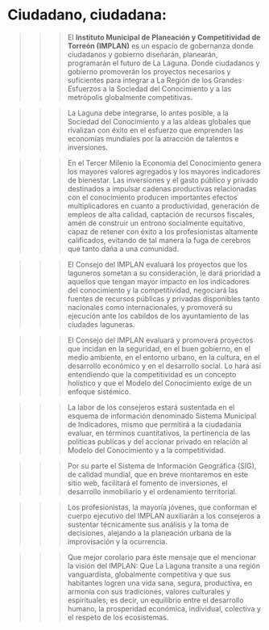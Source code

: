 
# Ciudadano, ciudadana:

>>>El **Instituto Municipal de Planeación y Competitividad de Torreón (IMPLAN)** es un espacio de gobernanza donde ciudadanos y gobierno diseñarán, planearán, programarán el futuro de La Laguna. Donde ciudadanos y gobierno promoverán los proyectos necesarios y suficientes para integrar a La Región de los Grandes Esfuerzos a la Sociedad del Conocimiento y a las metrópolis globalmente competitivas.

>>>La Laguna debe integrarse, lo antes posible, a la Sociedad del Conocimiento y a las aldeas globales que rivalizan con éxito en el esfuerzo que emprenden las economías mundiales por la atracción de talentos e inversiones.

>>>En el Tercer Milenio la Economía del Conocimiento genera los mayores valores agregados y los mayores indicadores de bienestar. Las inversiones y el gasto público y privado destinados a impulsar cadenas productivas relacionadas con el conocimiento producen importantes efectos multiplicadores en cuanto a productividad, generación de empleos de alta calidad, captación de recursos fiscales, amén de construir un entrono socialmente equitativo, capaz de retener con éxito a los profesionistas altamente calificados, evitando de tal manera la fuga de cerebros que tanto daña a una comunidad.

>>>El Consejo del IMPLAN evaluará los proyectos que los laguneros sometan a su consideración, le dará prioridad a aquellos que tengan mayor impacto en los indicadores del conocimiento y la competitividad, negociará las fuentes de recursos públicas y privadas disponibles tanto nacionales como internacionales, y promoverá su ejecución ante los cabildos de los ayuntamiento de las ciudades laguneras.

>>>El Consejo del IMPLAN evaluará y promoverá proyectos que incidan en la seguridad, en el buen gobierno, en el medio ambiente, en el entorno urbano, en la cultura, en el desarrollo económico y en el desarrollo social. Lo hará así entendiendo que la competitividad es un concepto holístico y que el Modelo del Conocimiento exige de un enfoque sistémico.

>>>La labor de los consejeros estará sustentada en el esquema de información denominado Sistema Municipal de Indicadores, mismo que permitirá a la ciudadanía evaluar, en términos cuantitativos, la pertinencia de las políticas publicas y del accionar privado en relación al Modelo del Conocimiento y a la competitividad.

>>>Por su parte el Sistema de Información Geográfica (SIG), de calidad mundial, que en breve montaremos en este sitio web, facilitará el fomento de inversiones, el desarrollo inmobiliario y el ordenamiento territorial.

>>>Los profesionistas, la mayoría jóvenes, que conforman el cuerpo ejecutivo del IMPLAN auxiliarán a los consejeros a sustentar técnicamente sus análisis y la toma de decisiones, alejando a la planeación urbana de la improvisación y la ocurrencia.

>>>Que mejor corolario para éste mensaje que el mencionar la visión del IMPLAN: Que La Laguna transite a una región vanguardista, globalmente competitiva y que sus habitantes logren una vida sana, segura, productiva, en armonía con sus tradiciones, valores culturales y espirituales; es decir, un equilibrio entre el desarrollo humano, la prosperidad económica, individual, colectiva y el respeto de los ecosistemas.
